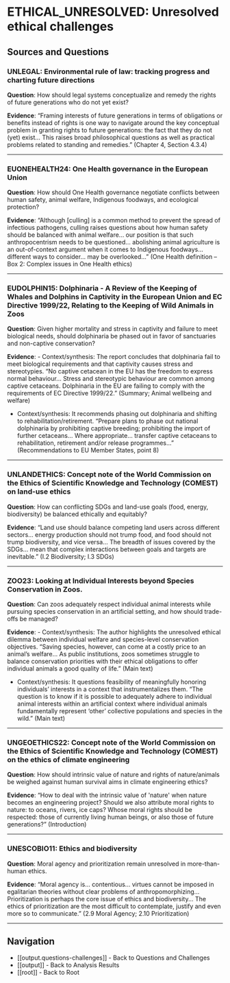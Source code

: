 # ETHICAL_UNRESOLVED: Unresolved ethical challenges

## Sources and Questions

### UNLEGAL: Environmental rule of law: tracking progress and charting future directions

**Question**: How should legal systems conceptualize and remedy the rights of future generations who do not yet exist?

**Evidence**: “Framing interests of future generations in terms of obligations or benefits instead of rights is one way to navigate around the key conceptual problem in granting rights to future generations: the fact that they do not (yet) exist… This raises broad philosophical questions as well as practical problems related to standing and remedies.” (Chapter 4, Section 4.3.4)

---

### EUONEHEALTH24: One Health governance in the European Union

**Question**: How should One Health governance negotiate conflicts between human safety, animal welfare, Indigenous foodways, and ecological protection?

**Evidence**: “Although [culling] is a common method to prevent the spread of infectious pathogens, culling raises questions about how human safety should be balanced with animal welfare... our position is that such anthropocentrism needs to be questioned... abolishing animal agriculture is an out-of-context argument when it comes to Indigenous foodways... different ways to consider... may be overlooked...” (One Health definition – Box 2: Complex issues in One Health ethics)

---

### EUDOLPHIN15: Dolphinaria - A Review of the Keeping of Whales and Dolphins in Captivity in the European Union and EC Directive 1999/22, Relating to the Keeping of Wild Animals in Zoos

**Question**: Given higher mortality and stress in captivity and failure to meet biological needs, should dolphinaria be phased out in favor of sanctuaries and non-captive conservation?

**Evidence**: - Context/synthesis: The report concludes that dolphinaria fail to meet biological requirements and that captivity causes stress and stereotypies. “No captive cetacean in the EU has the freedom to express normal behaviour... Stress and stereotypic behaviour are common among captive cetaceans. Dolphinaria in the EU are failing to comply with the requirements of EC Directive 1999/22.” (Summary; Animal wellbeing and welfare)

- Context/synthesis: It recommends phasing out dolphinaria and shifting to rehabilitation/retirement. “Prepare plans to phase out national dolphinaria by prohibiting captive breeding; prohibiting the import of further cetaceans... Where appropriate... transfer captive cetaceans to rehabilitation, retirement and/or release programmes...” (Recommendations to EU Member States, point 8)

---

### UNLANDETHICS: Concept note of the World Commission on the Ethics of Scientific Knowledge and Technology (COMEST) on land-use ethics

**Question**: How can conflicting SDGs and land-use goals (food, energy, biodiversity) be balanced ethically and equitably?

**Evidence**: “Land use should balance competing land users across different sectors... energy production should not trump food, and food should not trump biodiversity, and vice versa... The breadth of issues covered by the SDGs... mean that complex interactions between goals and targets are inevitable.” (I.2 Biodiversity; I.3 SDGs)

---

### ZOO23: Looking at Individual Interests beyond Species Conservation in Zoos.

**Question**: Can zoos adequately respect individual animal interests while pursuing species conservation in an artificial setting, and how should trade-offs be managed?

**Evidence**: - Context/synthesis: The author highlights the unresolved ethical dilemma between individual welfare and species-level conservation objectives. “Saving species, however, can come at a costly price to an animal’s welfare... As public institutions, zoos sometimes struggle to balance conservation priorities with their ethical obligations to offer individual animals a good quality of life.” (Main text)

- Context/synthesis: It questions feasibility of meaningfully honoring individuals’ interests in a context that instrumentalizes them. “The question is to know if it is possible to adequately adhere to individual animal interests within an artificial context where individual animals fundamentally represent ‘other’ collective populations and species in the wild.” (Main text)

---

### UNGEOETHICS22: Concept note of the World Commission on the Ethics of Scientific Knowledge and Technology (COMEST) on the ethics of climate engineering

**Question**: How should intrinsic value of nature and rights of nature/animals be weighed against human survival aims in climate engineering ethics?

**Evidence**: “How to deal with the intrinsic value of 'nature' when nature becomes an engineering project? Should we also attribute moral rights to nature: to oceans, rivers, ice caps? Whose moral rights should be respected: those of currently living human beings, or also those of future generations?” (Introduction)

---

### UNESCOBIO11: Ethics and biodiversity

**Question**: Moral agency and prioritization remain unresolved in more-than-human ethics.

**Evidence**: “Moral agency is... contentious... virtues cannot be imposed in egalitarian theories without clear problems of anthropomorphizing... Prioritization is perhaps the core issue of ethics and biodiversity... The ethics of prioritization are the most difficult to contemplate, justify and even more so to communicate.” (2.9 Moral Agency; 2.10 Prioritization)

---

## Navigation

- [[output.questions-challenges]] - Back to Questions and Challenges
- [[output]] - Back to Analysis Results
- [[root]] - Back to Root
